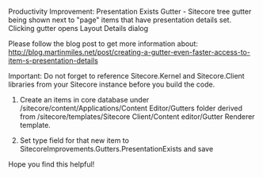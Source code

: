 Productivity Improvement: 
	Presentation Exists Gutter - Sitecore tree gutter being shown next to "page" items that have presentation details set. Clicking gutter opens Layout Details dialog

Please follow the blog post to get more information about: 
	http://blog.martinmiles.net/post/creating-a-gutter-even-faster-access-to-item-s-presentation-details	
	
Important:
 	Do not forget to reference Sitecore.Kernel and Sitecore.Client libraries from your Sitecore instance before you build the code.


1. Create an items in core database under /sitecore/content/Applications/Content Editor/Gutters folder derived from 
/sitecore/templates/Sitecore Client/Content editor/Gutter Renderer template. 

2. Set type field for that new item to SitecoreImprovements.Gutters.PresentationExists and save

Hope you find this helpful!

